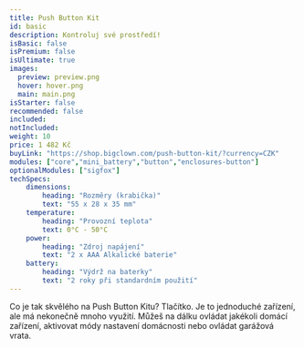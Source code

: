```yaml
---
title: Push Button Kit
id: basic
description: Kontroluj své prostředí!
isBasic: false
isPremium: false
isUltimate: true
images:
  preview: preview.png
  hover: hover.png
  main: main.png
isStarter: false
recommended: false
included:
notIncluded:
weight: 10
price: 1 482 Kč
buyLink: "https://shop.bigclown.com/push-button-kit/?currency=CZK"
modules: ["core","mini_battery","button","enclosures-button"]
optionalModules: ["sigfox"]
techSpecs:
    dimensions:
        heading: "Rozměry (krabička)"
        text: "55 x 28 x 35 mm"
    temperature:
        heading: "Provozní teplota"
        text: 0°C - 50°C
    power:
        heading: "Zdroj napájení"
        text: "2 x AAA Alkalické baterie"
    battery:
        heading: "Výdrž na baterky"
        text: "2 roky při standardním použití"
---
```


Co je tak skvělého na Push Button Kitu? Tlačítko. Je to jednoduché zařízení, ale má nekonečně mnoho využití. Můžeš na dálku ovládat jakékoli domácí zařízení, aktivovat módy nastavení domácnosti nebo ovládat garážová vrata.
